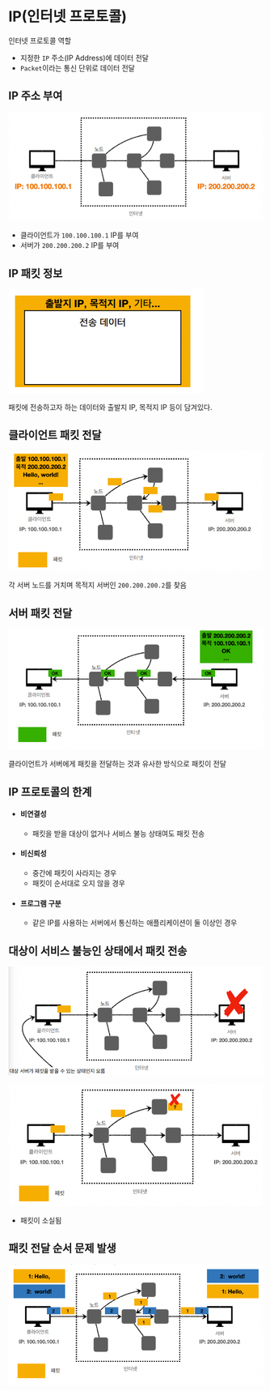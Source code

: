 # IP(인터넷 프로토콜)

인터넷 프로토콜 역할

* 지정한 `IP` 주소(IP Address)에 데이터 전달
* `Packet`이라는 통신 단위로 데이터 전달

## IP 주소 부여

![](ip/img.png)

* 클라이언트가 `100.100.100.1` IP를 부여
* 서버가 `200.200.200.2` IP를 부여


## IP 패킷 정보

![](ip/img_1.png)

패킷에 전송하고자 하는 데이터와 출발지 IP, 목적지 IP 등이 담겨있다.


## 클라이언트 패킷 전달

![](ip/img_2.png)


각 서버 노드를 거치며 목적지 서버인 `200.200.200.2`를 찾음

## 서버 패킷 전달

![](ip/img_3.png)


클라이언트가 서버에게 패킷을 전달하는 것과 유사한 방식으로 패킷이 전달


## IP 프로토콜의 한계

* #### 비연결성
  * 패킷을 받을 대상이 없거나 서비스 불능 상태여도 패킷 전송
* #### 비신뢰성
  * 중간에 패킷이 사라지는 경우 
  * 패킷이 순서대로 오지 않을 경우
* #### 프로그램 구분
  * 같은 IP를 사용하는 서버에서 통신하는 애플리케이션이 둘 이상인 경우


## 대상이 서비스 불능인 상태에서 패킷 전송 

![](ip/img_4.png)


![](ip/img_5.png)


* 패킷이 소실됨


## 패킷 전달 순서 문제 발생

![](ip/img_6.png)